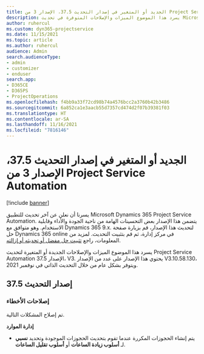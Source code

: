 ```yaml
---
title: الجديد أو المتغير في إصدار التحديث 37.5، الإصدار 3 من Project Service Automation
description: يسرد هذا الموضوع الميزات والإصلاحات المتوفرة في تحديث Microsoft Dynamics 365 Project Service Automation الإصدار 37.5، V3.
author: ruhercul
ms.custom: dyn365-projectservice
ms.date: 11/15/2021
ms.topic: article
ms.author: ruhercul
audience: Admin
search.audienceType:
- admin
- customizer
- enduser
search.app:
- D365CE
- D365PS
- ProjectOperations
ms.openlocfilehash: f4bb9a33f72cd98b74a4576bcc2a3760b42b3486
ms.sourcegitcommit: 6a852ca1e3aacb55d7357cd474d2f07b39381f03
ms.translationtype: HT
ms.contentlocale: ar-SA
ms.lasthandoff: 11/16/2021
ms.locfileid: "7816146"
---
```

# <a name="whats-new-or-changed-in-project-service-automation-update-release-375-v3"></a>الجديد أو المتغير في إصدار التحديث 37.5، الإصدار 3 من Project Service Automation

[!include [banner](../includes/psa-now-project-operations.md)]

يسرنا أن نعلن عن آخر تحديث للتطبيق Microsoft Dynamics 365 Project Service Automation. يتضمن هذا الإصدار بعض التحسينات الهامة من ناحية الجودة والأداء وقابلية الاستخدام. وهو متوافق مع Dynamics 365 9.x. لتحديث هذا الإصدار، قم بزيارة صفحة حل Dynamics 365 online في مركز إدارة، ثم قم بتثبيت التحديث. لمزيد من المعلومات، راجع [تثبيت حل مفضل أو تحديثه أو إزالته](/power-platform/admin/install-remove-preferred-solution).

يسرد هذا الموضوع الميزات والإصلاحات الجديدة أو المتغيرة لتحديث Project Service Automation الإصدار 37.5، V3. يحتوي هذا الإصدار على عدد من الإصدار V3.10.58.130، ويتوفر بشكل عام من خلال التحديث الذاتي في نوفمبر 2021.

## <a name="update-release-375"></a>إصدار التحديث 37.5

### <a name="bug-fixes"></a>إصلاحات الأخطاء

تم إصلاح المشكلات التالية.

**إدارة الموارد**
- يتم إنشاء الحجوزات المكررة عندما تقوم بتحديث الحجوزات الموجودة وتحديد **نسبي** لـ **‏‫أسلوب زيادة الساعات‬** أو **‏‫أسلوب تقليل الساعات‬**.
